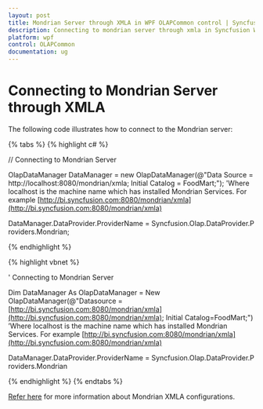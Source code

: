 ```yaml
---
layout: post
title: Mondrian Server through XMLA in WPF OLAPCommon control | Syncfusion
description: Connecting to mondrian server through xmla in Syncfusion WPF OLAPCommon control, its elements, and more.
platform: wpf
control: OLAPCommon
documentation: ug
---
```


# Connecting to Mondrian Server through XMLA



The following code illustrates how to connect to the Mondrian server:


{% tabs %}
{% highlight c# %}



// Connecting to Mondrian Server

OlapDataManager DataManager = new OlapDataManager(@"Data Source = http://localhost:8080/mondrian/xmla; Initial Catalog = FoodMart;"); 'Where localhost is the machine name which has installed Mondrian Services. For example [http://bi.syncfusion.com:8080/mondrian/xmla](http://bi.syncfusion.com:8080/mondrian/xmla)



DataManager.DataProvider.ProviderName = Syncfusion.Olap.DataProvider.Providers.Mondrian;


{% endhighlight  %}

{% highlight vbnet %}



' Connecting to Mondrian Server

Dim DataManager As OlapDataManager = New OlapDataManager(@"Datasource = [http://bi.syncfusion.com:8080/mondrian/xmla](http://bi.syncfusion.com:8080/mondrian/xmla); Initial Catalog=FoodMart;") ’Where localhost is the machine name which has installed Mondrian Services. For example [http://bi.syncfusion.com:8080/mondrian/xmla](http://bi.syncfusion.com:8080/mondrian/xmla)



DataManager.DataProvider.ProviderName = Syncfusion.Olap.DataProvider.Providers.Mondrian


{% endhighlight  %}
{% endtabs %}

[Refer here](http://mondrian.pentaho.com/) for more information about Mondrian XMLA configurations.



